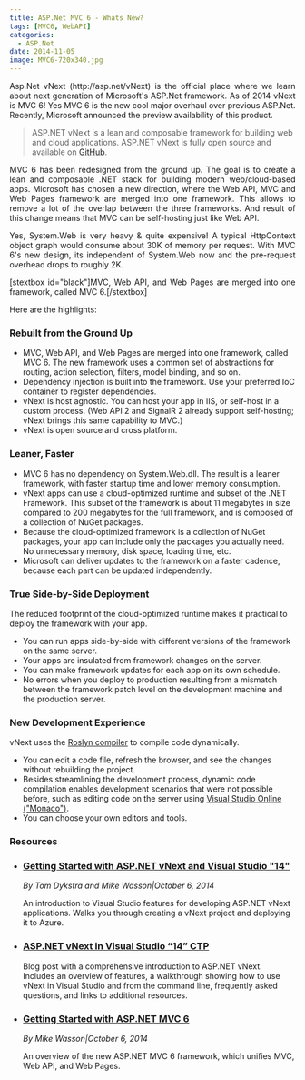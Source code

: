 ```yaml
---
title: ASP.Net MVC 6 - Whats New?
tags: [MVC6, WebAPI]
categories:
  - ASP.Net
date: 2014-11-05
image: MVC6-720x340.jpg
---
```

<p style="text-align: justify;">Asp.Net vNext (http://asp.net/vNext) is the official place where we learn about next generation of Microsoft's ASP.Net framework. As of 2014 vNext is MVC 6! Yes MVC 6 is the new cool major overhaul over previous ASP.Net. Recently, Microsoft announced the preview availability of this product.</p>
<blockquote><p>ASP.NET vNext is a lean and composable framework for building web and cloud applications. ASP.NET vNext is fully open source and available on <a href="http://github.com/aspnet/home" target="_blank">GitHub</a>.</p></blockquote>
<p style="text-align: justify;">MVC 6  has been redesigned from the ground up. The goal is to create a lean and composable .NET stack for building modern web/cloud-based apps. Microsoft has chosen a new direction, where the Web API, MVC and Web Pages framework are merged into one framework. This allows to remove a lot of the overlap between the three frameworks. And result of this change means that MVC can be self-hosting just like Web API.</p>
<p style="text-align: justify;">Yes, System.Web is very heavy &amp; quite expensive! A typical HttpContext object graph would consume about 30K of memory per request. With MVC 6's new design, its independent of System.Web now and the pre-request overhead drops to roughly 2K.</p>
<p style="text-align: justify;"> [stextbox id="black"]MVC, Web API, and Web Pages are merged into one framework, called MVC 6.[/stextbox]</p>
<p>Here are the highlights:</p>
<h3>Rebuilt from the Ground Up</h3>
<ul>
<li>MVC, Web API, and Web Pages are merged into one framework, called MVC 6. The new framework uses a common set of abstractions for routing, action selection, filters, model binding, and so on.</li>
<li>Dependency injection is built into the framework. Use your preferred IoC container to register dependencies.</li>
<li>vNext is host agnostic. You can host your app in IIS, or self-host in a custom process. (Web API 2 and SignalR 2 already support self-hosting; vNext brings this same capability to MVC.)</li>
<li>vNext is open source and cross platform.</li>
</ul>
<h3>Leaner, Faster</h3>
<ul>
<li>MVC 6 has no dependency on System.Web.dll. The result is a leaner framework, with faster startup time and lower memory consumption.</li>
<li>vNext apps can use a cloud-optimized runtime and subset of the .NET Framework. This subset of the framework is about 11 megabytes in size compared to 200 megabytes for the full framework, and is composed of a collection of NuGet packages.</li>
<li>Because the cloud-optimized framework is a collection of NuGet packages, your app can include only the packages you actually need. No unnecessary memory, disk space, loading time, etc.</li>
<li>Microsoft can deliver updates to the framework on a faster cadence, because each part can be updated independently.</li>
</ul>
<h3>True Side-by-Side Deployment</h3>
<p>The reduced footprint of the cloud-optimized runtime makes it practical to deploy the framework with your app.</p>
<ul>
<li>You can run apps side-by-side with different versions of the framework on the same server.</li>
<li>Your apps are insulated from framework changes on the server.</li>
<li>You can make framework updates for each app on its own schedule.</li>
<li>No errors when you deploy to production resulting from a mismatch between the framework patch level on the development machine and the production server.</li>
</ul>
<h3>New Development Experience</h3>
<p>vNext uses the <a href="http://msdn.microsoft.com/en-us/library/roslyn.aspx" target="_blank">Roslyn compiler</a> to compile code dynamically.</p>
<ul>
<li>You can edit a code file, refresh the browser, and see the changes without rebuilding the project.</li>
<li>Besides streamlining the development process, dynamic code compilation enables development scenarios that were not possible before, such as editing code on the server using <a href="http://azure.microsoft.com/en-us/documentation/videos/building-web-sites-with-visual-studio-online-monaco/" target="_blank">Visual Studio Online ("Monaco")</a>.</li>
<li>You can choose your own editors and tools.</li>
</ul>
<h3>Resources</h3>
<ul>
<li>
<h3><a class="icon icon-curricula" href="http://www.asp.net/vnext/overview/aspnet-vnext/getting-started-with-aspnet-vnext-and-visual-studio">Getting Started with ASP.NET vNext and Visual Studio "14"</a></h3>
<address class="details">By Tom Dykstra and Mike Wasson<span class="separator">|</span><time datetime="2014-10-06">October 6, 2014</time></address>
<p>An introduction to Visual Studio features for developing ASP.NET vNext applications. Walks you through creating a vNext project and deploying it to Azure.</li>
<li>
<h3><a class="icon icon-link" href="http://blogs.msdn.com/b/webdev/archive/2014/06/03/asp-net-vnext-in-visual-studio-14-ctp.aspx">ASP.NET vNext in Visual Studio “14” CTP</a></h3>
<p>Blog post with a comprehensive introduction to ASP.NET vNext. Includes an overview of features, a walkthrough showing how to use vNext in Visual Studio and from the command line, frequently asked questions, and links to additional resources.</li>
<li>
<h3><a class="icon icon-whitepaper" href="http://www.asp.net/vnext/overview/aspnet-vnext/overview">Getting Started with ASP.NET MVC 6</a></h3>
<address class="details">By Mike Wasson<span class="separator">|</span><time datetime="2014-10-06">October 6, 2014</time></address>
<p>An overview of the new ASP.NET MVC 6 framework, which unifies MVC, Web API, and Web Pages.</li>
</ul>